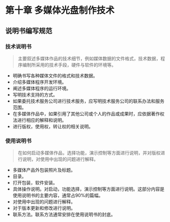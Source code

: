 # 第十章 多媒体光盘制作技术

## 说明书编写规范

### 技术说明书

> 主要叙述多媒体作品的技术细节，例如媒体数据的文件格式，技术数据，程序编制所采用的技术手段，硬件与软件的环境等。

- 明确书写各种媒体文件的格式和技术数据。
- 介绍多媒体程序开发环境。
- 阐述多媒体程序的运行环境。
- 写明技术支持的方式。
- 如果委托技术服务公司进行技术服务，应写明技术服务公司的联系办法和服务范围。
- 在多媒体作品中，如果引用了其他公司或个人的作品或成果时，应依据著作权法进行相应的解释和说明。
- 进行版权，使用权，转让权的相关说明。

### 使用说明书

> 在如何启动多媒体作品，选择功能，演示控制等方面进行说明，并对版权进行说明，对使用中出现的问题进行解释。

- 多媒体产品外包装照片及标题。
- 目录。
- 打开包装，软件安装。
- 具体操作说明。对启动，功能选择，演示控制等方面进行说明。这部分内容是使用说明书的主要内容，通常占90%的篇幅。
- 对使用中出现的问题进行解释。
- 对于版本更新和修改进行说明。
- 联系方法。联系方法通常安排在使用说明书的封底。